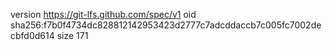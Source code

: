 version https://git-lfs.github.com/spec/v1
oid sha256:f7b0f4734dc828812142953423d2777c7adcddaccb7c005fc7002decbfd0d614
size 171

